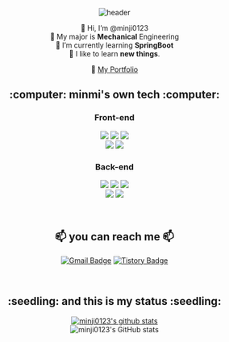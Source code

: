 <div align="center">
  
![header](https://capsule-render.vercel.app/api?type=cylinder&&color=fcdee1&height=250&section=header&text=MinJi?_minmi&animation=blinking&fontSize=90&fontColor=d6ace6) 


 👋 Hi, I’m @minji0123  
 :wrench: My major is **Mechanical** Engineering  
 :balloon: I’m currently learning **SpringBoot**    
  📖 I like to learn **new things**.
  
 💛 [My Portfolio](https://minji0123.github.io/MyPortfolio/)
</div>

<h2 align="center"> :computer: minmi's own tech :computer: </h2>

<h3 align="center">Front-end</h3>
<p align="center">
<img src="https://img.shields.io/badge/HTML5-E34F26?style=flat&logo=HTML5&logoColor=white"/></a>
<img src="https://img.shields.io/badge/CSS3-1572B6?style=flat&logo=CSS3&logoColor=white"/></a>
<img src="https://img.shields.io/badge/Bootstrap-7952B3?style=flat&logo=Bootstrap&logoColor=white"/></a>   
<br>
<img src="https://img.shields.io/badge/JavaScript-F7DF1E?style=flat&logo=JavaScript&logoColor=white"/></a>
<img src="https://img.shields.io/badge/jQuery-0769AD?style=flat&logo=jQuery&logoColor=white"/></a>
</p>

<h3 align="center">Back-end</h3>
<p align="center">
<img src="https://img.shields.io/badge/Python-3766AB?style=flat&logo=Python&logoColor=white"/></a>
<img src="https://img.shields.io/badge/Java-007396?style=flat&logo=Java&logoColor=white"/></a>
<img src="https://img.shields.io/badge/SpringBoot-6DB33F?style=flat&logo=SpringBoot&logoColor=white"/></a>
<br>
<img src="https://img.shields.io/badge/MySQL-4479A1?style=flat&logo=MySQL&logoColor=white"/></a>   
<img src="https://img.shields.io/badge/Oracle-F80000?style=flat&logo=Oracle&logoColor=white"/></a>   
</p>
<br>


<h2 align="center"> 📫 you can reach me 📫 </h2>

<div align="center">
  
  [![Gmail Badge](https://img.shields.io/badge/Gmail-D14836?style=flat&logo=Gmail&logoColor=white)](mailto:catchuwink9594@gmail.com)
  [![Tistory Badge](https://img.shields.io/badge/Tech%20Blog-555263?style=flat&logoColor=white)](https://gallery-k.tistory.com/)
  
</div>
<br>

<h2 align="center"> :seedling: and this is my status :seedling: </h2>
<div align="center">
  
 
[![minji0123's github stats](https://github-readme-stats.vercel.app/api/top-langs/?username=minji0123&show_icons=true&hide_border=true&icon_color=004386&layout=compact&theme=radical)](https://github.com/minji0123)
<br> 
![minji0123's GitHub stats](https://github-readme-stats.vercel.app/api?username=minji0123&show_icons=true&theme=radical)


</div>
